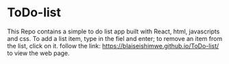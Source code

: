 # ToDo-list
This Repo contains a simple to do list app built with React, html, javascripts and css.
To add a list item, type in the fiel and enter; to remove an item from the list, click on it.
follow the link: https://blaiseishimwe.github.io/ToDo-list/ to view the web page.

